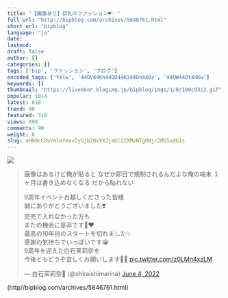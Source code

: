 ```yaml
---
title: "【画像あり】巨乳のファッション♥♡ "
full_url: "http://bipblog.com/archives/5846761.html"
short_url: "bipblog"
language: "ja"
date: 
lastmod: 
draft: false
author: []
categories: []
tags: ['bip', 'ファッション', 'ブログ']
encoded_tags: ['Ymlw', '44OV44Kh44OD44K344On44Oz', '44OW44Ot44Kw']
keywords: []
thumbnail: "https://livedoor.blogimg.jp/bipblog/imgs/1/0/100c93c3.gif"
popular: 1014
latest: 818
trend: 98
featured: 318
views: 890
comments: 90
weight: 8
slug: aHR0cC8vYmlwYmxvZy5jb20vYXJjaGl2ZXMvNTg0Njc2MS5odG1s
---
```


![](https://livedoor.blogimg.jp/bipblog/imgs/1/0/100c93c3.gif)

<blockquote class='twitter-tweet'><p>画像はあるけど俺が貼ると なぜか即日で規制されるんだよな俺の端末 １ヶ月は書き込めなくなる だから貼れない</p><p lang='ja' dir='ltr'>9周年イベントお越しくださった皆様<br>誠にありがとうございました❣️<br>完売で入れなかった方も<br>またの機会に是非です🥺❤️<br>最高の10年目のスタートを切れました✨<br>感謝の気持ちでいっぱいです😭<br>9周年を迎えた白石茉莉奈を<br>今後ともどうぞ宜しくお願いします🥰💓 <a href='https//t.co/z0LMn4xzLM'>pic.twitter.com/z0LMn4xzLM</a></p>— 白石茉莉奈💋 (@shiraishimarina) <a href='https//twitter.com/shiraishimarina/status/1533082747040047104?ref_src=twsrc%5Etfw'>June 4, 2022</a></blockquote> 

(http//bipblog.com/archives/5846761.html)
